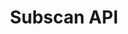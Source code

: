 ---
title: Subscan API
layout: default
url: https://support.subscan.io/#introduction
github: https://github.com/subscan-explorer/subscan-api-docs
---